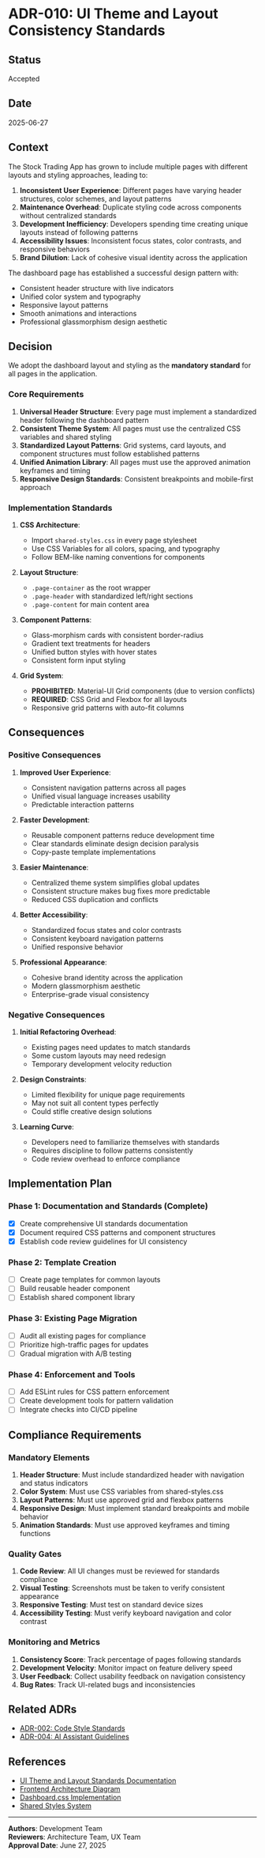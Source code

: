 # ADR-010: UI Theme and Layout Consistency Standards

## Status
Accepted

## Date
2025-06-27

## Context

The Stock Trading App has grown to include multiple pages with different layouts and styling approaches, leading to:

1. **Inconsistent User Experience**: Different pages have varying header structures, color schemes, and layout patterns
2. **Maintenance Overhead**: Duplicate styling code across components without centralized standards
3. **Development Inefficiency**: Developers spending time creating unique layouts instead of following patterns
4. **Accessibility Issues**: Inconsistent focus states, color contrasts, and responsive behaviors
5. **Brand Dilution**: Lack of cohesive visual identity across the application

The dashboard page has established a successful design pattern with:
- Consistent header structure with live indicators
- Unified color system and typography
- Responsive layout patterns
- Smooth animations and interactions
- Professional glassmorphism design aesthetic

## Decision

We adopt the dashboard layout and styling as the **mandatory standard** for all pages in the application.

### Core Requirements

1. **Universal Header Structure**: Every page must implement a standardized header following the dashboard pattern
2. **Consistent Theme System**: All pages must use the centralized CSS variables and shared styling
3. **Standardized Layout Patterns**: Grid systems, card layouts, and component structures must follow established patterns
4. **Unified Animation Library**: All pages must use the approved animation keyframes and timing
5. **Responsive Design Standards**: Consistent breakpoints and mobile-first approach

### Implementation Standards

1. **CSS Architecture**:
   - Import `shared-styles.css` in every page stylesheet
   - Use CSS Variables for all colors, spacing, and typography
   - Follow BEM-like naming conventions for components

2. **Layout Structure**:
   - `.page-container` as the root wrapper
   - `.page-header` with standardized left/right sections
   - `.page-content` for main content area

3. **Component Patterns**:
   - Glass-morphism cards with consistent border-radius
   - Gradient text treatments for headers
   - Unified button styles with hover states
   - Consistent form input styling

4. **Grid System**:
   - **PROHIBITED**: Material-UI Grid components (due to version conflicts)
   - **REQUIRED**: CSS Grid and Flexbox for all layouts
   - Responsive grid patterns with auto-fit columns

## Consequences

### Positive Consequences

1. **Improved User Experience**:
   - Consistent navigation patterns across all pages
   - Unified visual language increases usability
   - Predictable interaction patterns

2. **Faster Development**:
   - Reusable component patterns reduce development time
   - Clear standards eliminate design decision paralysis
   - Copy-paste template implementations

3. **Easier Maintenance**:
   - Centralized theme system simplifies global updates
   - Consistent structure makes bug fixes more predictable
   - Reduced CSS duplication and conflicts

4. **Better Accessibility**:
   - Standardized focus states and color contrasts
   - Consistent keyboard navigation patterns
   - Unified responsive behavior

5. **Professional Appearance**:
   - Cohesive brand identity across the application
   - Modern glassmorphism aesthetic
   - Enterprise-grade visual consistency

### Negative Consequences

1. **Initial Refactoring Overhead**:
   - Existing pages need updates to match standards
   - Some custom layouts may need redesign
   - Temporary development velocity reduction

2. **Design Constraints**:
   - Limited flexibility for unique page requirements
   - May not suit all content types perfectly
   - Could stifle creative design solutions

3. **Learning Curve**:
   - Developers need to familiarize themselves with standards
   - Requires discipline to follow patterns consistently
   - Code review overhead to enforce compliance

## Implementation Plan

### Phase 1: Documentation and Standards (Complete)
- [x] Create comprehensive UI standards documentation
- [x] Document required CSS patterns and component structures
- [x] Establish code review guidelines for UI consistency

### Phase 2: Template Creation
- [ ] Create page templates for common layouts
- [ ] Build reusable header component
- [ ] Establish shared component library

### Phase 3: Existing Page Migration
- [ ] Audit all existing pages for compliance
- [ ] Prioritize high-traffic pages for updates
- [ ] Gradual migration with A/B testing

### Phase 4: Enforcement and Tools
- [ ] Add ESLint rules for CSS pattern enforcement
- [ ] Create development tools for pattern validation
- [ ] Integrate checks into CI/CD pipeline

## Compliance Requirements

### Mandatory Elements

1. **Header Structure**: Must include standardized header with navigation and status indicators
2. **Color System**: Must use CSS variables from shared-styles.css
3. **Layout Patterns**: Must use approved grid and flexbox patterns
4. **Responsive Design**: Must implement standard breakpoints and mobile behavior
5. **Animation Standards**: Must use approved keyframes and timing functions

### Quality Gates

1. **Code Review**: All UI changes must be reviewed for standards compliance
2. **Visual Testing**: Screenshots must be taken to verify consistent appearance
3. **Responsive Testing**: Must test on standard device sizes
4. **Accessibility Testing**: Must verify keyboard navigation and color contrast

### Monitoring and Metrics

1. **Consistency Score**: Track percentage of pages following standards
2. **Development Velocity**: Monitor impact on feature delivery speed
3. **User Feedback**: Collect usability feedback on navigation consistency
4. **Bug Rates**: Track UI-related bugs and inconsistencies

## Related ADRs

- [ADR-002: Code Style Standards](./002-code-style-standards.md)
- [ADR-004: AI Assistant Guidelines](./004-ai-assistant-guidelines.md)

## References

- [UI Theme and Layout Standards Documentation](../UI-THEME-LAYOUT-STANDARDS.md)
- [Frontend Architecture Diagram](../FRONTEND-ARCHITECTURE-DIAGRAM.md)
- [Dashboard.css Implementation](../../frontend/src/components/Dashboard.css)
- [Shared Styles System](../../frontend/src/shared-styles.css)

---

**Authors**: Development Team  
**Reviewers**: Architecture Team, UX Team  
**Approval Date**: June 27, 2025
